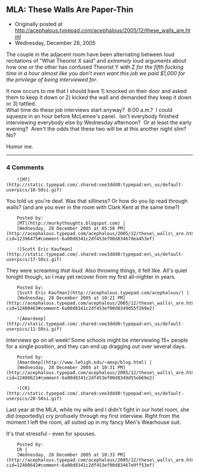 ## MLA: These Walls Are Paper-Thin 

 * Originally posted at http://acephalous.typepad.com/acephalous/2005/12/these_walls_are.html
 * Wednesday, December 28, 2005



The couple in the adjacent room have been alternating between loud recitations of “What Theorist X said” and _extremely_ loud arguments about how one or the other has confused Theorist Y with Z _for
the fifth fucking time in a hour almost like you don’t even want this
job we paid $1,000 for the privilege of being interviewed for_.

It now occurs to me that I should have 1) knocked on their door and asked them to keep it down or 2) kicked the wall and demanded they keep it down or 3) tattled.    
What time do these job interviews start anyway?  8:00 a.m.?  I could squeeze in an hour before McLemee's panel.  Isn't everybody finished interviewing everybody else by Wednesday afternoon?  Or at least the early evening?  Aren't the odds that these two will be at this another night slim?  No?  

Humor me.

		

* * *

### 4 Comments 

		

                
[]()

	

		![MT](http://static.typepad.com/.shared:vee3ddd0:typepad:en\_us/default-userpics/10-50si.gif)
	

	

		

You told us you're deaf. Was that silliness? Or how do you lip read through walls? (and are you ever in the room with Clark Kent at the same time?)

	

		Posted by:
		[MT](http://murkythoughts.blogspot.com) |
		[Wednesday, 28 December 2005 at 05:58 PM](http://acephalous.typepad.com/acephalous/2005/12/these\_walls\_are.html?cid=12396475#comment-6a00d8341c2df453ef00d83467dea453ef)

[]()

	

		![Scott Eric Kaufman](http://static.typepad.com/.shared:vee3ddd0:typepad:en\_us/default-userpics/17-50si.gif)
	

	

		

They were screaming _that loud_.  Also throwing things, it felt like.  All's quiet tonight though, so I may yet recover from my first all-nighter in years.

	

		Posted by:
		[Scott Eric Kaufman](http://acephalous.typepad.com/acephalous/) |
		[Wednesday, 28 December 2005 at 10:21 PM](http://acephalous.typepad.com/acephalous/2005/12/these\_walls\_are.html?cid=12400463#comment-6a00d8341c2df453ef00d8349d55f269e2)

[]()

	

		![Amardeep](http://static.typepad.com/.shared:vee3ddd0:typepad:en\_us/default-userpics/11-50si.gif)
	

	

		

Interviews go on all week! Some schools might be interviewing 15+ people for a single position, and they can end up dragging out over several days.

	

		Posted by:
		[Amardeep](http://www.lehigh.edu/~amsp/blog.html) |
		[Wednesday, 28 December 2005 at 10:31 PM](http://acephalous.typepad.com/acephalous/2005/12/these\_walls\_are.html?cid=12400621#comment-6a00d8341c2df453ef00d8349d55eb69e2)

[]()

	

		![CR](http://static.typepad.com/.shared:vee3ddd0:typepad:en\_us/default-userpics/20-50si.gif)
	

	

		

Last year at the MLA, while my wife and I didn't fight in our hotel room, she did (reportedly) cry profusely through my first interview. Right from the moment I left the room, all suited up in my fancy Men's Wearhouse suit. 

It's that stressful - even for spouses. 

	

		Posted by:
		CR |
		[Wednesday, 28 December 2005 at 10:33 PM](http://acephalous.typepad.com/acephalous/2005/12/these\_walls\_are.html?cid=12400642#comment-6a00d8341c2df453ef00d83467e9ff53ef)

		

        